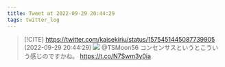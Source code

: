 ```yaml
---
title: Tweet at 2022-09-29 20:44:29
tags: twitter_log
---
```


> [!CITE] https://twitter.com/kaisekiriu/status/1575451445087739905 (2022-09-29 20:44:29)
> ![](https://twitter.com/kaisekiriu/status/1575451445087739905)
> @TSMoon56 コンセンサスというとこういう感じのですかね。
> https://t.co/N7Swm3y0ia
